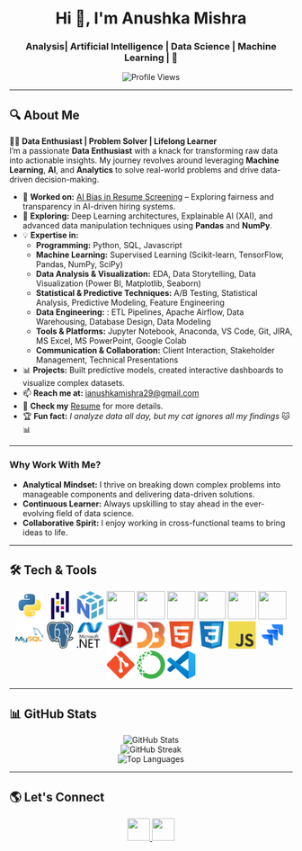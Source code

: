<h1 align="center">Hi 👋, I'm Anushka Mishra</h1>
<h3 align="center">Analysis| Artificial Intelligence | Data Science | Machine Learning |  🚀</h3>

<p align="center">
  <img src="https://komarev.com/ghpvc/?username=anushkamishra29&label=Profile%20views&color=0e75b6&style=flat" alt="Profile Views" />
</p>

---

## 🔍 About Me

👩‍💻 **Data Enthusiast | Problem Solver | Lifelong Learner**  
I’m a passionate **Data Enthusiast** with a knack for transforming raw data into actionable insights. My journey revolves around leveraging **Machine Learning**, **AI**, and **Analytics** to solve real-world problems and drive data-driven decision-making.  

- 🎯 **Worked on:** [AI Bias in Resume Screening](https://papers.ssrn.com/sol3/papers.cfm?abstract_id=5160444) – Exploring fairness and transparency in AI-driven hiring systems.  
- 🚀 **Exploring:** Deep Learning architectures, Explainable AI (XAI), and advanced data manipulation techniques using **Pandas** and **NumPy**.  
- 💡 **Expertise in:**  
  - **Programming:** Python, SQL, Javascript 
  - **Machine Learning:** Supervised Learning (Scikit-learn, TensorFlow, Pandas, NumPy, SciPy) 
  - **Data Analysis & Visualization:** EDA, Data Storytelling, Data Visualization (Power BI, Matplotlib, Seaborn)  
  - **Statistical & Predictive Techniques:** A/B Testing, Statistical Analysis, Predictive Modeling, Feature Engineering
  - **Data Engineering:** : ETL Pipelines, Apache Airflow, Data Warehousing, Database Design, Data Modeling
  - **Tools & Platforms:** Jupyter Notebook, Anaconda, VS Code, Git, JIRA, MS Excel, MS PowerPoint, Google Colab
  - **Communication & Collaboration:**  Client Interaction, Stakeholder Management, Technical Presentations
- 📊 **Projects:** Built predictive models, created interactive dashboards to visualize complex datasets.  
- 📫 **Reach me at:** [ianushkamishra29@gmail.com](mailto:ianushkamishra29@gmail.com)  
- 📄 **Check my** [Resume](https://drive.google.com/file/d/1G48amgAJdmiglXsb6sk4kUnCRZHVamk0/view?usp=sharing) for more details.  
- 🏆 **Fun fact:** *I analyze data all day, but my cat ignores all my findings* 🐱📊  

---

### Why Work With Me?  
- **Analytical Mindset:** I thrive on breaking down complex problems into manageable components and delivering data-driven solutions.  
- **Continuous Learner:** Always upskilling to stay ahead in the ever-evolving field of data science.  
- **Collaborative Spirit:** I enjoy working in cross-functional teams to bring ideas to life.  

---

## 🛠️ Tech & Tools

<p align="center">
  <a href="https://www.python.org/"><img src="https://raw.githubusercontent.com/devicons/devicon/master/icons/python/python-original.svg" width="50" height="50"/></a>
  <a href="https://pandas.pydata.org/"><img src="https://raw.githubusercontent.com/devicons/devicon/2ae2a900d2f041da66e950e4d48052658d850630/icons/pandas/pandas-original.svg" width="50" height="50"/></a>
  <a href="https://numpy.org/"><img src="https://raw.githubusercontent.com/devicons/devicon/master/icons/numpy/numpy-original.svg" width="50" height="50"/></a>
  <a href="https://scikit-learn.org/"><img src="https://upload.wikimedia.org/wikipedia/commons/0/05/Scikit_learn_logo_small.svg" width="50" height="50"/></a>
  <a href="https://www.tensorflow.org/"><img src="https://www.vectorlogo.zone/logos/tensorflow/tensorflow-icon.svg" width="50" height="50"/></a>
  <a href="https://matplotlib.org/"><img src="https://upload.wikimedia.org/wikipedia/commons/8/84/Matplotlib_icon.svg" width="50" height="50"/></a>
  <a href="https://seaborn.pydata.org/"><img src="https://seaborn.pydata.org/_images/logo-mark-lightbg.svg" width="50" height="50"/></a>
  <a href="https://powerbi.microsoft.com/"><img src="https://upload.wikimedia.org/wikipedia/commons/c/cf/New_Power_BI_Logo.svg" width="50" height="50"/></a>
  <a href="https://www.microsoft.com/en-us/sql-server"><img src="https://www.svgrepo.com/show/303229/microsoft-sql-server-logo.svg" width="50" height="50"/></a>
  <a href="https://www.mysql.com/"><img src="https://raw.githubusercontent.com/devicons/devicon/master/icons/mysql/mysql-original-wordmark.svg" width="50" height="50"/></a>
  <a href="https://www.postgresql.org/"><img src="https://raw.githubusercontent.com/devicons/devicon/master/icons/postgresql/postgresql-original.svg" width="50" height="50"/></a>
  <a href="https://dotnet.microsoft.com/"><img src="https://raw.githubusercontent.com/devicons/devicon/master/icons/dot-net/dot-net-original-wordmark.svg" width="50" height="50"/></a>
  <a href="https://angular.io/"><img src="https://raw.githubusercontent.com/devicons/devicon/master/icons/angularjs/angularjs-original.svg" width="50" height="50"/></a>
  <a href="https://d3js.org/"><img src="https://raw.githubusercontent.com/devicons/devicon/master/icons/d3js/d3js-original.svg" width="50" height="50"/></a>
  <a href="https://developer.mozilla.org/en-US/docs/Web/HTML"><img src="https://raw.githubusercontent.com/devicons/devicon/master/icons/html5/html5-original.svg" width="50" height="50"/></a>
  <a href="https://developer.mozilla.org/en-US/docs/Web/CSS"><img src="https://raw.githubusercontent.com/devicons/devicon/master/icons/css3/css3-original.svg" width="50" height="50"/></a>
  <a href="https://developer.mozilla.org/en-US/docs/Web/JavaScript"><img src="https://raw.githubusercontent.com/devicons/devicon/master/icons/javascript/javascript-original.svg" width="50" height="50"/></a>
  <a href="https://www.atlassian.com/software/jira"><img src="https://raw.githubusercontent.com/devicons/devicon/master/icons/jira/jira-original.svg" width="50" height="50"/></a>
  <a href="https://git-scm.com/"><img src="https://raw.githubusercontent.com/devicons/devicon/master/icons/git/git-original.svg" width="50" height="50"/></a>
  <a href="https://www.anaconda.com/"><img src="https://raw.githubusercontent.com/devicons/devicon/master/icons/anaconda/anaconda-original.svg" width="50" height="50"/></a>
  <a href="https://code.visualstudio.com/"><img src="https://raw.githubusercontent.com/devicons/devicon/master/icons/vscode/vscode-original.svg" width="50" height="50"/></a>
</p>

---

## 📊 GitHub Stats

<p align="center">
  <img src="https://github-readme-stats.vercel.app/api?username=AnushkaMishra29&show_icons=true&theme=radical" alt="GitHub Stats" />
  <br>
  <img src="https://github-readme-streak-stats.herokuapp.com/?user=AnushkaMishra29&theme=radical" alt="GitHub Streak" />
  <br>
  <img src="https://github-readme-stats.vercel.app/api/top-langs/?username=AnushkaMishra29&layout=compact&theme=radical" alt="Top Languages" />
</p>

---

## 🌎 Let's Connect

<p align="center">
  <a href="https://www.linkedin.com/in/anushka-mishra-a36445166/" target="blank">
    <img src="https://raw.githubusercontent.com/rahuldkjain/github-profile-readme-generator/master/src/images/icons/Social/linked-in-alt.svg" height="40" width="40" />
  </a>
  <a href="https://github.com/AnushkaMishra29" target="blank">
    <img src="https://raw.githubusercontent.com/rahuldkjain/github-profile-readme-generator/master/src/images/icons/Social/github.svg" height="40" width="40" />
  </a>
</p>
